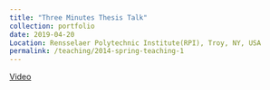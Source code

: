 ```yaml
---
title: "Three Minutes Thesis Talk"  
collection: portfolio 
date: 2019-04-20
Location: Rensselaer Polytechnic Institute(RPI), Troy, NY, USA
permalink: /teaching/2014-spring-teaching-1  
--- 
```

[Video](https://mediasite.mms.rpi.edu/Mediasite5/Play/acbcaa7d77284c8789d17108813df2fd1d)
